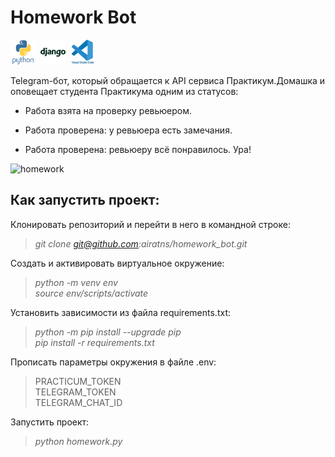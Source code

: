 # Homework Bot

<img src="https://github.com/devicons/devicon/blob/master/icons/python/python-original-wordmark.svg" title="HTML5" alt="HTML" width="40" height="40"/>&nbsp;
<img src="https://github.com/devicons/devicon/blob/master/icons/django/django-plain-wordmark.svg" title="HTML5" alt="HTML" width="40" height="40"/>&nbsp;
<img src="https://github.com/devicons/devicon/blob/master/icons/vscode/vscode-original-wordmark.svg" title="HTML5" alt="HTML" width="40" height="40"/>&nbsp;

Telegram-бот, который обращается к API сервиса Практикум.Домашка и оповещает студента Практикума одним из статусов:

* Работа взята на проверку ревьюером.

* Работа проверена: у ревьюера есть замечания.

* Работа проверена: ревьюеру всё понравилось. Ура!

<img width="414" alt="homework" src="https://user-images.githubusercontent.com/96816183/182928201-5f94a1b3-4ee1-4172-a203-7fe64e202beb.png">

## **Как запустить проект:**

Клонировать репозиторий и перейти в него в командной строке:

>*git clone git@github.com:airatns/homework_bot.git*

Cоздать и активировать виртуальное окружение:

>*python -m venv env* \
>*source env/scripts/activate*

Установить зависимости из файла requirements.txt:

>*python -m pip install --upgrade pip* \
>*pip install -r requirements.txt*

Прописать параметры окружения в файле .env:

> PRACTICUM_TOKEN \
> TELEGRAM_TOKEN \
> TELEGRAM_CHAT_ID

Запустить проект:

>*python homework.py*
